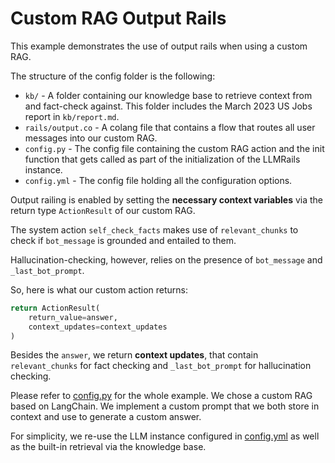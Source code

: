 # Custom RAG Output Rails

This example demonstrates the use of output rails when using a custom RAG.

The structure of the config folder is the following:

- `kb/` - A folder containing our knowledge base to retrieve context from and fact-check against.
  This folder includes the March 2023 US Jobs report in `kb/report.md`.
- `rails/output.co` - A colang file that contains a flow that routes all user messages into our
  custom RAG.
- `config.py` - The config file containing the custom RAG action and the init function that gets
  called as part of the initialization of the LLMRails instance.
- `config.yml` - The config file holding all the configuration options.

Output railing is enabled by setting the **necessary context variables** via the return type
`ActionResult` of our custom RAG.

The system action `self_check_facts` makes use of `relevant_chunks` to check if `bot_message` is
grounded and entailed to them.

Hallucination-checking, however, relies on the presence of `bot_message` and `_last_bot_prompt`.

So, here is what our custom action returns:

```python
return ActionResult(
    return_value=answer,
    context_updates=context_updates
)
```

Besides the `answer`, we return **context updates**, that contain `relevant_chunks` for fact
checking and `_last_bot_prompt` for hallucination checking.

Please refer to [config.py](./config.py) for the whole example. We chose a custom RAG based on
LangChain. We implement a custom prompt that we both store in context and use to generate a custom
answer.

For simplicity, we re-use the LLM instance configured in [config.yml](./config.yml) as well as the
built-in retrieval via the knowledge base.
